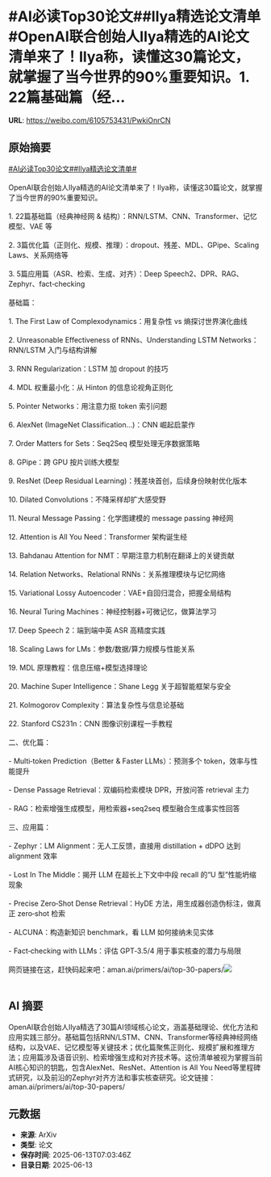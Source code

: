 # #AI必读Top30论文##Ilya精选论文清单#OpenAI联合创始人Ilya精选的AI论文清单来了！Ilya称，读懂这30篇论文，就掌握了当今世界的90%重要知识。1. 22篇基础篇（经...

**URL**: https://weibo.com/6105753431/PwkiOnrCN

## 原始摘要

<a href="https://m.weibo.cn/search?containerid=231522type%3D1%26t%3D10%26q%3D%23AI%E5%BF%85%E8%AF%BBTop30%E8%AE%BA%E6%96%87%23&amp;extparam=%23AI%E5%BF%85%E8%AF%BBTop30%E8%AE%BA%E6%96%87%23" data-hide=""><span class="surl-text">#AI必读Top30论文#</span></a><a href="https://m.weibo.cn/search?containerid=231522type%3D1%26t%3D10%26q%3D%23Ilya%E7%B2%BE%E9%80%89%E8%AE%BA%E6%96%87%E6%B8%85%E5%8D%95%23&amp;extparam=%23Ilya%E7%B2%BE%E9%80%89%E8%AE%BA%E6%96%87%E6%B8%85%E5%8D%95%23" data-hide=""><span class="surl-text">#Ilya精选论文清单#</span></a><br><br>OpenAI联合创始人Ilya精选的AI论文清单来了！Ilya称，读懂这30篇论文，就掌握了当今世界的90%重要知识。<br><br>1. 22篇基础篇（经典神经网 &amp; 结构）：RNN/LSTM、CNN、Transformer、记忆模型、VAE 等<br><br>2. 3篇优化篇（正则化、规模、推理）：dropout、残差、MDL、GPipe、Scaling Laws、关系网络等<br><br>3. 5篇应用篇（ASR、检索、生成、对齐）：Deep Speech2、DPR、RAG、Zephyr、fact‑checking<br><br>基础篇：<br><br>1. The First Law of Complexodynamics：用复杂性 vs 熵探讨世界演化曲线<br><br>2. Unreasonable Effectiveness of RNNs、Understanding LSTM Networks：RNN/LSTM 入门与结构讲解<br><br>3. RNN Regularization：LSTM 加 dropout 的技巧<br><br>4. MDL 权重最小化：从 Hinton 的信息论视角正则化<br><br>5. Pointer Networks：用注意力抠 token 索引问题<br><br>6. AlexNet (ImageNet Classification…)：CNN 崛起启蒙作<br><br>7. Order Matters for Sets：Seq2Seq 模型处理无序数据策略<br><br>8. GPipe：跨 GPU 按片训练大模型<br><br>9. ResNet (Deep Residual Learning)：残差块首创，后续身份映射优化版本<br><br>10. Dilated Convolutions：不降采样却扩大感受野<br><br>11. Neural Message Passing：化学图建模的 message passing 神经网<br><br>12. Attention is All You Need：Transformer 架构诞生经<br><br>13. Bahdanau Attention for NMT：早期注意力机制在翻译上的关键贡献<br><br>14. Relation Networks、Relational RNNs：关系推理模块与记忆网络<br><br>15. Variational Lossy Autoencoder：VAE+自回归混合，把握全局结构<br><br>16. Neural Turing Machines：神经控制器+可微记忆，做算法学习<br><br>17. Deep Speech&nbsp;2：端到端中英 ASR 高精度实践<br><br>18. Scaling&nbsp;Laws for LMs：参数/数据/算力规模与性能关系<br><br>19. MDL 原理教程：信息压缩+模型选择理论<br><br>20. Machine Super Intelligence：Shane&nbsp;Legg 关于超智能框架与安全<br><br>21. Kolmogorov Complexity：算法复杂性与信息论基础<br><br>22. Stanford CS231n：CNN 图像识别课程一手教程<br><br>二、优化篇：<br><br>- Multi‑token Prediction（Better &amp; Faster LLMs）：预测多个 token，效率与性能提升<br><br>- Dense Passage Retrieval：双编码检索模块 DPR，开放问答 retrieval 主力<br><br>- RAG：检索增强生成模型，用检索器+seq2seq 模型融合生成事实性回答<br><br>三、应用篇：<br><br>- Zephyr：LM Alignment：无人工反馈，直接用 distillation + dDPO 达到 alignment 效率<br><br>- Lost In The Middle：揭开 LLM 在超长上下文中中段 recall 的“U 型”性能坍缩现象<br><br>- Precise Zero‑Shot Dense Retrieval：HyDE 方法，用生成器创造伪标注，做真正 zero‑shot 检索<br><br>- ALCUNA：构造新知识 benchmark，看 LLM 如何接纳未见实体<br><br>- Fact‑checking with LLMs：评估 GPT‑3.5/4 用于事实核查的潜力与局限<br><br>网页链接在这，赶快码起来吧：aman.ai/primers/ai/top-30-papers/<img style="" src="https://tvax2.sinaimg.cn/large/006Fd7o3gy1i2dkjigiyoj30zk0xg4of.jpg" referrerpolicy="no-referrer"><br><br>

## AI 摘要

OpenAI联合创始人Ilya精选了30篇AI领域核心论文，涵盖基础理论、优化方法和应用实践三部分。基础篇包括RNN/LSTM、CNN、Transformer等经典神经网络结构，以及VAE、记忆模型等关键技术；优化篇聚焦正则化、规模扩展和推理方法；应用篇涉及语音识别、检索增强生成和对齐技术等。这份清单被视为掌握当前AI核心知识的钥匙，包含AlexNet、ResNet、Attention is All You Need等里程碑式研究，以及前沿的Zephyr对齐方法和事实核查研究。论文链接：aman.ai/primers/ai/top-30-papers/

## 元数据

- **来源**: ArXiv
- **类型**: 论文
- **保存时间**: 2025-06-13T07:03:46Z
- **目录日期**: 2025-06-13
